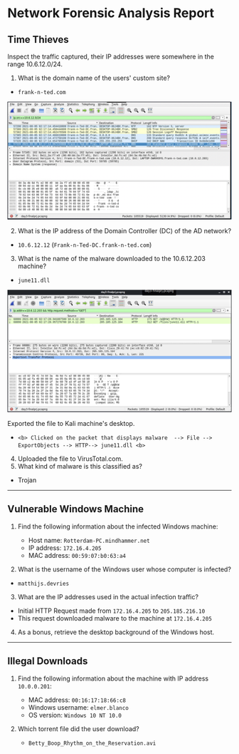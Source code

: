 # Network Forensic Analysis Report

## Time Thieves
Inspect the traffic captured,  their IP addresses were somewhere in the range 10.6.12.0/24.

1. What is the domain name of the users' custom site?
  - `frank-n-ted.com`
  
  ![domainname](https://github.com/Reeti4cyber/Final-Project/blob/main/Images/TimethievesDNS.png)
  
  
2. What is the IP address of the Domain Controller (DC) of the AD network?
  - `10.6.12.12` (`Frank-n-Ted-DC.frank-n-ted.com`)
3. What is the name of the malware downloaded to the 10.6.12.203 machine?
  - `june11.dll`

![malware](https://github.com/Reeti4cyber/Final-Project/blob/main/Images/TimeThievesGET.png)

Exported the file to  Kali machine's desktop.

- `<b> Clicked on the packet that displays malware  --> File --> ExportObjects --> HTTP--> june11.dll <b>`

4. Uploaded the file to VirusTotal.com.
5. What kind of malware is this classified as?

  - Trojan

---

## Vulnerable Windows Machine

1. Find the following information about the infected Windows machine:
    - Host name: `Rotterdam-PC.mindhammer.net`
    - IP address: `172.16.4.205`
    - MAC address: `00:59:07:b0:63:a4`

2. What is the username of the Windows user whose computer is infected?
  - `matthijs.devries`

3. What are the IP addresses used in the actual infection traffic?
  - Initial HTTP Request made from `172.16.4.205` to `205.185.216.10`
  - This request downloaded malware to the machine at `172.16.4.205`

4. As a bonus, retrieve the desktop background of the Windows host.

---
## Illegal Downloads

1. Find the following information about the machine with IP address `10.0.0.201`:
    - MAC address: `00:16:17:18:66:c8`
    - Windows username: `elmer.blanco`
    - OS version: `Windows 10 NT 10.0`

2. Which torrent file did the user download?
    - `Betty_Boop_Rhythm_on_the_Reservation.avi`

